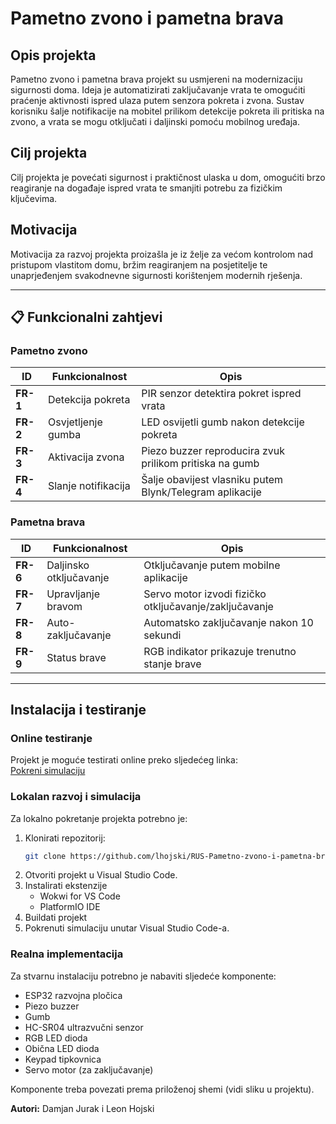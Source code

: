 # Pametno zvono i pametna brava

## Opis projekta

Pametno zvono i pametna brava projekt su usmjereni na modernizaciju sigurnosti doma. Ideja je automatizirati zaključavanje vrata te omogućiti praćenje aktivnosti ispred ulaza putem senzora pokreta i zvona. Sustav korisniku šalje notifikacije na mobitel prilikom detekcije pokreta ili pritiska na zvono, a vrata se mogu otključati i daljinski pomoću mobilnog uređaja.

## Cilj projekta

Cilj projekta je povećati sigurnost i praktičnost ulaska u dom, omogućiti brzo reagiranje na događaje ispred vrata te smanjiti potrebu za fizičkim ključevima.

## Motivacija

Motivacija za razvoj projekta proizašla je iz želje za većom kontrolom nad pristupom vlastitom domu, bržim reagiranjem na posjetitelje te unaprjeđenjem svakodnevne sigurnosti korištenjem modernih rješenja.

---

## 📋 Funkcionalni zahtjevi

### Pametno zvono

| ID       | Funkcionalnost      | Opis                                                     |
| -------- | ------------------- | -------------------------------------------------------- |
| **FR-1** | Detekcija pokreta   | PIR senzor detektira pokret ispred vrata                 |
| **FR-2** | Osvjetljenje gumba  | LED osvijetli gumb nakon detekcije pokreta               |
| **FR-3** | Aktivacija zvona    | Piezo buzzer reproducira zvuk prilikom pritiska na gumb  |
| **FR-4** | Slanje notifikacija | Šalje obavijest vlasniku putem Blynk/Telegram aplikacije |

### Pametna brava

| ID       | Funkcionalnost          | Opis                                                   |
| -------- | ----------------------- | ------------------------------------------------------ |
| **FR-6** | Daljinsko otključavanje | Otključavanje putem mobilne aplikacije                 |
| **FR-7** | Upravljanje bravom      | Servo motor izvodi fizičko otključavanje/zaključavanje |
| **FR-8** | Auto-zaključavanje      | Automatsko zaključavanje nakon 10 sekundi              |
| **FR-9** | Status brave            | RGB indikator prikazuje trenutno stanje brave          |

---

## Instalacija i testiranje

### Online testiranje

Projekt je moguće testirati online preko sljedećeg linka:  
[Pokreni simulaciju](https://wokwi.com/projects/429053956552990721)

### Lokalan razvoj i simulacija

Za lokalno pokretanje projekta potrebno je:

1. Klonirati repozitorij:
   ```bash
   git clone https://github.com/lhojski/RUS-Pametno-zvono-i-pametna-brava
   ```
2. Otvoriti projekt u Visual Studio Code.
3. Instalirati ekstenzije
   - Wokwi for VS Code
   - PlatformIO IDE
4. Buildati projekt
5. Pokrenuti simulaciju unutar Visual Studio Code-a.

### Realna implementacija

Za stvarnu instalaciju potrebno je nabaviti sljedeće komponente:

- ESP32 razvojna pločica
- Piezo buzzer
- Gumb
- HC-SR04 ultrazvučni senzor
- RGB LED dioda
- Obična LED dioda
- Keypad tipkovnica
- Servo motor (za zaključavanje)

Komponente treba povezati prema priloženoj shemi (vidi sliku u projektu).

**Autori:** Damjan Jurak i Leon Hojski

